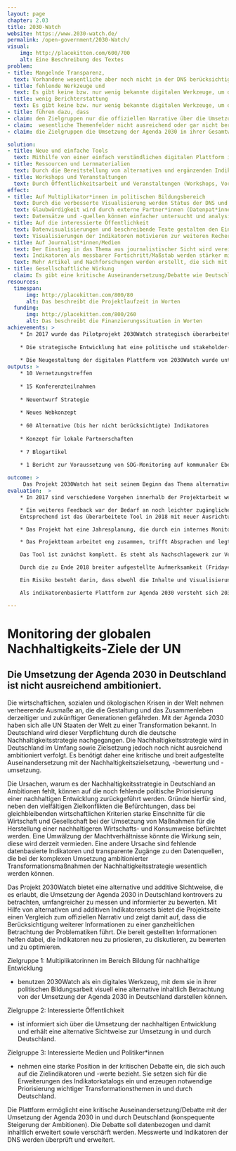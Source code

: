 ```yaml
---
layout: page
chapter: 2.03
title: 2030-Watch
website: https://www.2030-watch.de/
permalink: /open-government/2030-Watch/
visual:
    img: http://placekitten.com/600/700
    alt: Eine Beschreibung des Textes
problem:
- title: Mangelnde Transparenz,
  text: Vorhandene wesentliche aber noch nicht in der DNS berücksichtigte Indikatoren und Daten werden nicht mit einbezogen, betrachtet und veröffentlicht.
- title: fehlende Werkzeuge und
  text: Es gibt keine bzw. nur wenig bekannte digitalen Werkzeuge, um die Nachhaltigkeitsdebatte den Bürger*innen näher zu bringen. Die Berichterstattung in Form von Indikatorenberichte sind schwer zugänglich.
- title: wenig Berichterstattung
  text: Es gibt keine bzw. nur wenig bekannte digitalen Werkzeuge, um die Nachhaltigkeitsdebatte den Bürger*innen näher zu bringen. Die Berichterstattung in Form von Indikatorenberichte sind schwer zugänglich.
- title: führen dazu, dass
- claim: den Zielgruppen nur die offiziellen Narrative über die Umsetzung der Agenda 2030 zur Verfügung stehen
- claim:  wesentliche Themenfelder nicht ausreichend oder gar nicht berücksichtigt sowie nicht gezielt verfolgt werden und
- claim: die Zielgruppen die Umsetzung der Agenda 2030 in ihrer Gesamtwirkung nicht hinterfragen können.

solution:
- title: Neue und einfache Tools
  text: Mithilfe von einer einfach verständlichen digitalen Plattform ist es möglich, die offiziellen Narrative im Vergleich mit den alternativen Narrativen zu sehen.
- title: Ressourcen und Lernmaterialien
  text: Durch die Bereitstellung von alternativen und ergänzenden Indikatoren sowie Zielwerten zum Thema wird es den Zielgruppen ermöglicht, sich kritisch über den Ambitionsgrad der deutschen Nachhaltigkeitsstrategie zu informieren.
- title: Workshops und Veranstaltungen
  text: Durch Öffentlichkeitsarbeit und Veranstaltungen (Workshops, Vorträge, Diskussionen) wird die Öffentlichkeit angesprochen und das Thema von mehr Stakeholdern bearbeitet.
effect:
- title: Auf Multiplikator*innen im politischen Bildungsbereich
  text: Durch die verbesserte Visualisierung werden Status der DNS und fehlden Ambitionen  vereinfacht angeboten.
  text: Glaubwürdigkeit wird durch externe Partner*innen (Datenpat*innen) gestärkt.
  text: Datensätze und -quellen können einfacher untersucht und analysiert werden.
- title: Auf die interessierte Öffentlichkeit
  text: Datenvisualisierungen und beschreibende Texte gestalten den Einstieg in das Thema einfacher.
  text: Visualisierungen der Indikatoren motivieren zur weiteren Recherche/Auseinandersetzung mit dem Thema Nachhaltigkeit
- title: Auf Journalist*innen/Medien
  text: Der Einstieg in das Thema aus journalistischer Sicht wird vereinfacht.
  text: Indikatoren als messbarer Fortschritt/Maßstab werden stärker mit dem Thema Nachhaltigkeit verbunden.
  text: Mehr Artikel und Nachforschungen werden erstellt, die sich mit dem Thema beschäftigen
- title: Gesellschaftliche Wirkung
  claim: Es gibt eine kritische Auseinandersetzung/Debatte wie Deutschland die Agenda 2030 umsetzen sollte.
resources:
  timespan:
      img: http://placekitten.com/800/80
      alt: Das beschreibt die Projektlaufzeit in Worten
  funding:
      img: http://placekitten.com/800/260
      alt: Das beschreibt die Finanzierungssituation in Worten
achievements: >
    * In 2017 wurde das Pilotprojekt 2030Watch strategisch überarbeitet, um es als festes Projekt zum Thema Agenda 2030 in Deutschland zu platzieren.
    
    * Die strategische Entwicklung hat eine politische und stakeholder-basierte Umfeld- und Methodenanalyse sowie eine Untersuchung der inhaltlichen Ausrichtung beinhaltet.
    
    * Die Neugestaltung der digitalen Plattform von 2030Watch wurde unter der Berücksichtigung der erfolgten Ergebnisse umgesetzt und in 2018 mit allen 17 SDGs gelauncht.
outputs: >
    * 10 Vernetzungstreffen
    
    * 15 Konferenzteilnahmen
    
    * Neuentwurf Strategie
    
    * Neues Webkonzept
    
    * 60 Alternative (bis her nicht berücksichtigte) Indikatoren
    
    * Konzept für lokale Partnerschaften
    
    * 7 Blogartikel
    
    * 1 Bericht zur Voraussetzung von SDG-Monitoring auf kommunaler Ebene

outcome: >
     Das Projekt 2030Watch hat seit seinem Beginn das Thema alternative Nachhaltigkeitsindikatoren in der SDG Debatte in Deutschland gefestigt. Dies aber noch in relativen kleinen Expertenkreisen. Mit der neuen Ausrichtung und Plattform hat 2030Watch in 2018 die kritische Verantwortung Deutschlands für eine ambitionierte Nachhaltigkeitspolitik weiter in die Öffentlichkeit getragen.
evaluation:  >
    * In 2017 sind verschiedene Vorgehen innerhalb der Projektarbeit weiter konkretisiert und angepasst worden. Die Evaluation fand über Befragungen statt, weitere wertvolle Impulse für eine Konzeptanpassung konnten durch das aufgebaute Netzwerk erreicht werden. Davon ausgehend wurden u.a. die Ausrichtung an der deutschen Nachhaltigkeitsstrategie festgelegt und die Auswahl der Zielgruppen erneut bewertet sowie teilweise neu definiert.

    * Ein weiteres Feedback war der Bedarf an noch leichter zugänglichen Informationen. Dabei sind sowohl die inhaltliche Aufbereitung und Fokussierung als auch die Usability des indikatorenbasierten Monitroingtools von wesentlicher Bedeutung.
    Entsprechend ist das überarbeitete Tool in 2018 mit neuer Ausrichtung neu gelauncht und beworben worden. Darin finden sich umschreibende Informationen, ergänzende Indikatoren, Neubewertungen von bisherigen Zielwerten und -korridoren. Hierfür wurde das Projektteam um zwei Stellen erweitert: ein\*e Entwickler\*in (2017, 2018) und ein\*e Projektmanager\*in (2018)

    * Das Projekt hat eine Jahresplanung, die durch ein internes Monitoringsystem die Zielsetzung regelmäßig prüft. 

    * Das Projektteam arbeitet eng zusammen, trifft Absprachen und legt zu diesem zweck Ziele mit Termine fest. Fach- bzw. aufgabenbezogene Weiterbildungen werden angestrebt und wahrgenommen - soweit möglich.

    Das Tool ist zunächst komplett. Es steht als Nachschlagewerk zur Verfügung und ist hinreichend bekannt.

    Durch die zu Ende 2018 breiter aufgestellte Aufmerksamkeit (Friday4future, Trockenzeit im Sommer 2018, Dieselskandale, etc.) um die Relevanz der Transformationsprozesse als Werkzeuge gegen weltweite Klimakrise ist das Tool nützlich für die Debatte über die Rolle Deutschlands und der unzureichenden (politischen) Ambitionen.

    Ein Risiko besteht darin, dass obwohl die Inhalte und Visualisierungen ausreichend erläutert werden, jedoch die komplexe Aufbereitung der Inhalte und Visualisierungen Besucher*innen wieder abspringen. Außerdem ist die Umsetzung der Agenda 2030 in Deutschland an sich sehr komplex, was dazu führen kann, dass ein Verfolgen der politischen Umsetzung nach wie vor schwierig bleibt.

    Als indikatorenbasierte Plattform zur Agenda 2030 versteht sich 2030Watch als einen Vorreiter für eine alternative Sichtweise zum offiziellen Narrativ. Mit dem Anspruch alternative Indikatoren für die internationale Verantwortung von Industrieländern anzubieten, hat 2030Watch die Chance auch hier die Debatte und die Indikatorenauswahl und -auswertung zu beeinflussen und den Handlungsbedarf zu konkretisieren.

---
```



# Monitoring der globalen Nachhaltigkeits-Ziele der UN 

## Die Umsetzung der Agenda 2030 in Deutschland ist nicht ausreichend ambitioniert. 

Die wirtschaftlichen, sozialen und ökologischen Krisen in der Welt nehmen verheerende Ausmaße an, die die Gestaltung und das Zusammenleben derzeitiger und zukünftiger Generationen gefährden. Mit der Agenda 2030 haben sich alle UN Staaten der Welt zu einer Transformation bekannt. In Deutschland wird dieser Verpflichtung durch die deutsche Nachhaltigkeitsstrategie nachgegangen. Die Nachhaltigkeitsstrategie wird in Deutschland im Umfang sowie Zielsetzung jedoch noch nicht ausreichend ambitioniert verfolgt. Es benötigt daher eine kritische  und breit aufgestellte Auseinandersetzung mit der Nachhaltigkeitszielsetzung, -bewertung und -umsetzung.

Die Ursachen, warum es der Nachhaltigkeitsstrategie in Deutschland an Ambitionen fehlt, können auf die noch fehlende politische Priorisierung einer nachhaltigen Entwicklung zurückgeführt werden. Gründe hierfür sind, neben den vielfältigen Zielkonflikten die Befürchtungen, dass bei gleichbleibenden wirtschaftlichen Kriterien starke Einschnitte für die Wirtschaft und Gesellschaft bei der Umsetzung von Maßnahmen für die Herstellung einer nachhaltigeren Wirtschafts- und Konsumweise befürchtet werden. Eine Umwälzung der Machtverhältnisse könnte die Wirkung sein, diese wird derzeit vermieden. Eine andere Ursache sind fehlende datenbasierte Indikatoren und transparente Zugänge zu den Datenquellen, die bei der komplexen Umsetzung ambitionierter Transformationsmaßnahmen der Nachhaltigkeitsstrategie wesentlich werden können.

Das Projekt 2030Watch bietet eine alternative und additive Sichtweise, die es erlaubt, die Umsetzung der Agenda 2030 in Deutschland kontrovers zu betrachten, umfangreicher zu messen und informierter zu bewerten. Mit Hilfe von alternativen und additiven Indikatorensets bietet die Projektseite einen Vergleich zum offiziellen Narrativ und zeigt damit auf, dass die Berücksichtigung weiterer Informationen zu einer ganzheitlichen Betrachtung der Problematiken führt. Die bereit gestellten Informationen helfen dabei, die Indikatoren neu zu priosieren, zu diskutieren, zu bewerten und zu optimieren.

Zielgruppe 1: Multiplikatorinnen im Bereich Bildung für nachhaltige Entwicklung
* benutzen 2030Watch als ein digitales Werkzeug, mit dem sie in ihrer politischen Bildungsarbeit visuell eine alternative inhaltlich Betrachtung von der Umsetzung der Agenda 2030 in Deutschland darstellen können.

Zielgruppe 2: Interessierte Öffentlichkeit
* ist informiert sich über die Umsetzung der nachhaltigen Entwicklung und erhält eine alternative Sichtweise zur Umsetzung in und durch Deutschland.

Zielgruppe 3: Interessierte Medien und Politiker*innen
* nehmen eine starke Position in der kritischen Debatte ein, die sich auch auf die  Zielindikatoren und -werte bezieht. Sie setzen sich für die Erweiterungen des Indikatorkatalogs ein und erzeugen notwendige Priorisierung wichtiger Transformationsthemen in und durch Deutschland.

Die Plattform ermöglicht eine kritische Auseinandersetzung/Debatte mit der Umsetzung der Agenda 2030 in und durch Deutschland (konspequente Steigerung der Ambitionen). Die Debatte soll datenbezogen und damit inhaltlich erweitert sowie verschärft werden.
Messwerte und Indikatoren der DNS werden überprüft und erweitert.
